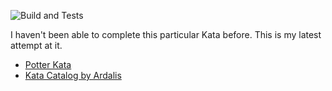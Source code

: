 ![Build and Tests](https://github.com/sdepouw/PotterKata-Feb2020/workflows/Build%20and%20Tests/badge.svg)

I haven't been able to complete this particular Kata before. This is my latest attempt at it.
* [Potter Kata](https://github.com/ardalis/kata-catalog/blob/master/katas/Potter.md)
* [Kata Catalog by Ardalis](https://github.com/ardalis/kata-catalog)
